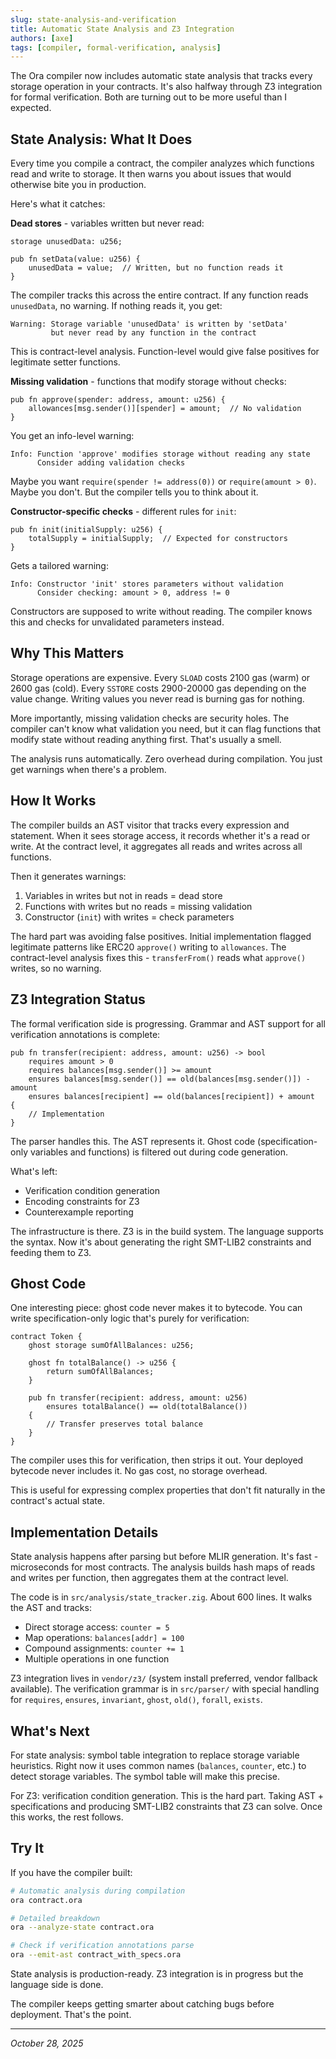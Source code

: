 ```yaml
---
slug: state-analysis-and-verification
title: Automatic State Analysis and Z3 Integration
authors: [axe]
tags: [compiler, formal-verification, analysis]
---
```


The Ora compiler now includes automatic state analysis that tracks every storage operation in your contracts. It's also halfway through Z3 integration for formal verification. Both are turning out to be more useful than I expected.

<!-- truncate -->

## State Analysis: What It Does

Every time you compile a contract, the compiler analyzes which functions read and write to storage. It then warns you about issues that would otherwise bite you in production.

Here's what it catches:

**Dead stores** - variables written but never read:
```ora
storage unusedData: u256;

pub fn setData(value: u256) {
    unusedData = value;  // Written, but no function reads it
}
```

The compiler tracks this across the entire contract. If any function reads `unusedData`, no warning. If nothing reads it, you get:

```
Warning: Storage variable 'unusedData' is written by 'setData' 
         but never read by any function in the contract
```

This is contract-level analysis. Function-level would give false positives for legitimate setter functions.

**Missing validation** - functions that modify storage without checks:
```ora
pub fn approve(spender: address, amount: u256) {
    allowances[msg.sender()][spender] = amount;  // No validation
}
```

You get an info-level warning:
```
Info: Function 'approve' modifies storage without reading any state
      Consider adding validation checks
```

Maybe you want `require(spender != address(0))` or `require(amount > 0)`. Maybe you don't. But the compiler tells you to think about it.

**Constructor-specific checks** - different rules for `init`:
```ora
pub fn init(initialSupply: u256) {
    totalSupply = initialSupply;  // Expected for constructors
}
```

Gets a tailored warning:
```
Info: Constructor 'init' stores parameters without validation
      Consider checking: amount > 0, address != 0
```

Constructors are supposed to write without reading. The compiler knows this and checks for unvalidated parameters instead.

## Why This Matters

Storage operations are expensive. Every `SLOAD` costs 2100 gas (warm) or 2600 gas (cold). Every `SSTORE` costs 2900-20000 gas depending on the value change. Writing values you never read is burning gas for nothing.

More importantly, missing validation checks are security holes. The compiler can't know what validation you need, but it can flag functions that modify state without reading anything first. That's usually a smell.

The analysis runs automatically. Zero overhead during compilation. You just get warnings when there's a problem.

## How It Works

The compiler builds an AST visitor that tracks every expression and statement. When it sees storage access, it records whether it's a read or write. At the contract level, it aggregates all reads and writes across all functions.

Then it generates warnings:
1. Variables in writes but not in reads = dead store
2. Functions with writes but no reads = missing validation
3. Constructor (`init`) with writes = check parameters

The hard part was avoiding false positives. Initial implementation flagged legitimate patterns like ERC20 `approve()` writing to `allowances`. The contract-level analysis fixes this - `transferFrom()` reads what `approve()` writes, so no warning.

## Z3 Integration Status

The formal verification side is progressing. Grammar and AST support for all verification annotations is complete:

```ora
pub fn transfer(recipient: address, amount: u256) -> bool
    requires amount > 0
    requires balances[msg.sender()] >= amount
    ensures balances[msg.sender()] == old(balances[msg.sender()]) - amount
    ensures balances[recipient] == old(balances[recipient]) + amount
{
    // Implementation
}
```

The parser handles this. The AST represents it. Ghost code (specification-only variables and functions) is filtered out during code generation.

What's left:
- Verification condition generation
- Encoding constraints for Z3
- Counterexample reporting

The infrastructure is there. Z3 is in the build system. The language supports the syntax. Now it's about generating the right SMT-LIB2 constraints and feeding them to Z3.

## Ghost Code

One interesting piece: ghost code never makes it to bytecode. You can write specification-only logic that's purely for verification:

```ora
contract Token {
    ghost storage sumOfAllBalances: u256;
    
    ghost fn totalBalance() -> u256 {
        return sumOfAllBalances;
    }
    
    pub fn transfer(recipient: address, amount: u256)
        ensures totalBalance() == old(totalBalance())
    {
        // Transfer preserves total balance
    }
}
```

The compiler uses this for verification, then strips it out. Your deployed bytecode never includes it. No gas cost, no storage overhead.

This is useful for expressing complex properties that don't fit naturally in the contract's actual state.

## Implementation Details

State analysis happens after parsing but before MLIR generation. It's fast - microseconds for most contracts. The analysis builds hash maps of reads and writes per function, then aggregates them at the contract level.

The code is in `src/analysis/state_tracker.zig`. About 600 lines. It walks the AST and tracks:
- Direct storage access: `counter = 5`
- Map operations: `balances[addr] = 100`
- Compound assignments: `counter += 1`
- Multiple operations in one function

Z3 integration lives in `vendor/z3/` (system install preferred, vendor fallback available). The verification grammar is in `src/parser/` with special handling for `requires`, `ensures`, `invariant`, `ghost`, `old()`, `forall`, `exists`.

## What's Next

For state analysis: symbol table integration to replace storage variable heuristics. Right now it uses common names (`balances`, `counter`, etc.) to detect storage variables. The symbol table will make this precise.

For Z3: verification condition generation. This is the hard part. Taking AST + specifications and producing SMT-LIB2 constraints that Z3 can solve. Once this works, the rest follows.

## Try It

If you have the compiler built:

```bash
# Automatic analysis during compilation
ora contract.ora

# Detailed breakdown
ora --analyze-state contract.ora

# Check if verification annotations parse
ora --emit-ast contract_with_specs.ora
```

State analysis is production-ready. Z3 integration is in progress but the language side is done.

The compiler keeps getting smarter about catching bugs before deployment. That's the point.

---

*October 28, 2025*

